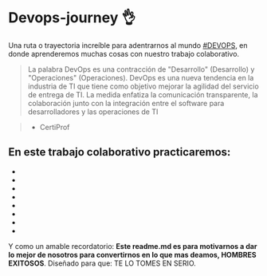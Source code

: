 # Devops-journey 👌
Una ruta o trayectoria increíble para adentrarnos al mundo [#DEVOPS](https://platzi.com/blog/que-es-devops/ "DEVOPS"), en donde aprenderemos muchas cosas con nuestro trabajo colaborativo.


> La palabra DevOps es una contracción de 
"Desarrollo" (Desarrollo) y "Operaciones" (Operaciones).
DevOps es una nueva tendencia en la industria de TI que tiene como objetivo 
mejorar la agilidad del servicio de entrega de TI. 
La medida enfatiza la comunicación transparente, la colaboración junto con 
la integración entre el software para desarrolladores y las
operaciones de TI

> - CertiProf

## En este trabajo colaborativo practicaremos:

* 
* 
* 
* 
* 
* 
* 
* 

Y como un amable recordatorio: **Este readme.md es para motivarnos a dar lo mejor de nosotros para convertirnos en lo que mas deamos, HOMBRES EXITOSOS**.  Diseñado para que: TE LO TOMES EN SERIO.
